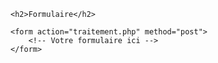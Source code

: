 <!-- index.html -->
<!DOCTYPE html>
<html lang="en">
<head>
    <meta charset="UTF-8">
    <meta name="viewport" content="width=device-width, initial-scale=1.0">
    <title>Formulaire</title>
    <!-- Vous pouvez ajouter des liens vers des fichiers CSS ici si nécessaire -->
</head>
<body>

    <h2>Formulaire</h2>

    <form action="traitement.php" method="post">
        <!-- Votre formulaire ici -->
    </form>

</body>
</html>

